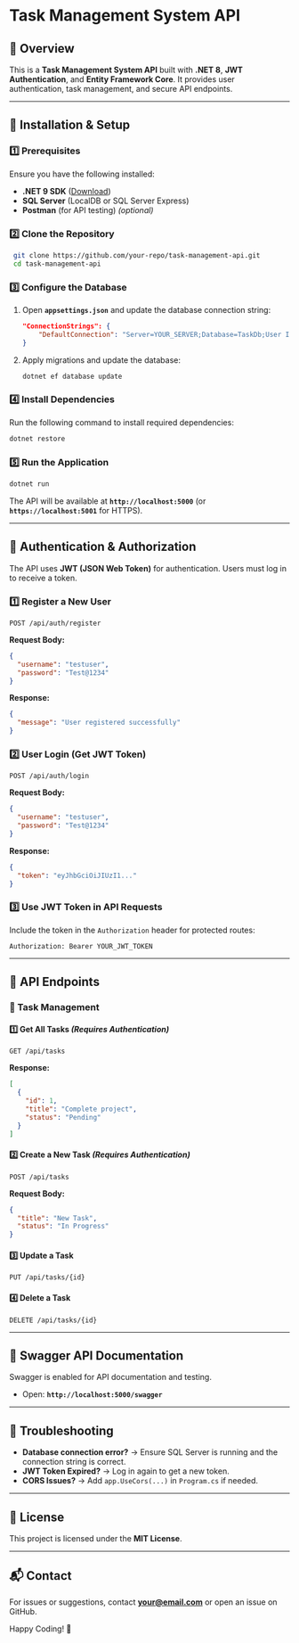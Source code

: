 # Task Management System API

## 📌 Overview
This is a **Task Management System API** built with **.NET 8**, **JWT Authentication**, and **Entity Framework Core**. It provides user authentication, task management, and secure API endpoints.

---

## 🚀 Installation & Setup

### **1️⃣ Prerequisites**
Ensure you have the following installed:
- **.NET 9 SDK** ([Download](https://dotnet.microsoft.com/en-us/download))
- **SQL Server** (LocalDB or SQL Server Express)
- **Postman** (for API testing) *(optional)*

### **2️⃣ Clone the Repository**
```sh
 git clone https://github.com/your-repo/task-management-api.git
 cd task-management-api
```

### **3️⃣ Configure the Database**
1. Open **`appsettings.json`** and update the database connection string:

   ```json
   "ConnectionStrings": {
       "DefaultConnection": "Server=YOUR_SERVER;Database=TaskDb;User Id=YOUR_USER;Password=YOUR_PASSWORD;"
   }
   ```

2. Apply migrations and update the database:

   ```sh
   dotnet ef database update
   ```

### **4️⃣ Install Dependencies**
Run the following command to install required dependencies:
```sh
dotnet restore
```

### **5️⃣ Run the Application**
```sh
dotnet run
```
The API will be available at **`http://localhost:5000`** (or **`https://localhost:5001`** for HTTPS).

---

## 🔐 Authentication & Authorization
The API uses **JWT (JSON Web Token)** for authentication. Users must log in to receive a token.

### **1️⃣ Register a New User**
```http
POST /api/auth/register
```
**Request Body:**
```json
{
  "username": "testuser",
  "password": "Test@1234"
}
```
**Response:**
```json
{
  "message": "User registered successfully"
}
```

### **2️⃣ User Login (Get JWT Token)**
```http
POST /api/auth/login
```
**Request Body:**
```json
{
  "username": "testuser",
  "password": "Test@1234"
}
```
**Response:**
```json
{
  "token": "eyJhbGciOiJIUzI1..."
}
```

### **3️⃣ Use JWT Token in API Requests**
Include the token in the `Authorization` header for protected routes:
```http
Authorization: Bearer YOUR_JWT_TOKEN
```

---

## 📌 API Endpoints

### **🔹 Task Management**

#### **1️⃣ Get All Tasks** *(Requires Authentication)*
```http
GET /api/tasks
```
**Response:**
```json
[
  {
    "id": 1,
    "title": "Complete project",
    "status": "Pending"
  }
]
```

#### **2️⃣ Create a New Task** *(Requires Authentication)*
```http
POST /api/tasks
```
**Request Body:**
```json
{
  "title": "New Task",
  "status": "In Progress"
}
```

#### **3️⃣ Update a Task**
```http
PUT /api/tasks/{id}
```

#### **4️⃣ Delete a Task**
```http
DELETE /api/tasks/{id}
```

---

## 📌 Swagger API Documentation
Swagger is enabled for API documentation and testing.
- Open: **`http://localhost:5000/swagger`**

---

## 🔧 Troubleshooting
- **Database connection error?** → Ensure SQL Server is running and the connection string is correct.
- **JWT Token Expired?** → Log in again to get a new token.
- **CORS Issues?** → Add `app.UseCors(...)` in `Program.cs` if needed.

---

## 📜 License
This project is licensed under the **MIT License**.

---

## 📬 Contact
For issues or suggestions, contact **your@email.com** or open an issue on GitHub.

Happy Coding! 🚀

